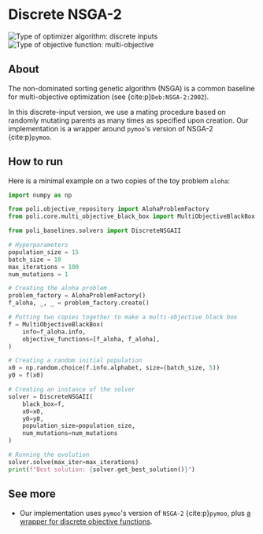 # Discrete NSGA-2

![Type of optimizer algorithm: discrete inputs](https://img.shields.io/badge/Type-discrete_inputs-blue)
![Type of objective function: multi-objective](https://img.shields.io/badge/Output-multi--objective-red)


## About

The non-dominated sorting genetic algorithm (NSGA) is a common baseline for multi-objective optimization (see {cite:p}`Deb:NSGA-2:2002`).

In this discrete-input version, we use a mating procedure based on randomly mutating parents as many times as specified upon creation. Our implementation is a wrapper around `pymoo`'s version of NSGA-2 {cite:p}`pymoo`. 

## How to run

Here is a minimal example on a two copies of the toy problem `aloha`:

```python
import numpy as np

from poli.objective_repository import AlohaProblemFactory
from poli.core.multi_objective_black_box import MultiObjectiveBlackBox

from poli_baselines.solvers import DiscreteNSGAII

# Hyperparameters
population_size = 15
batch_size = 10
max_iterations = 100
num_mutations = 1

# Creating the aloha problem
problem_factory = AlohaProblemFactory()
f_aloha, _, _ = problem_factory.create()

# Putting two copies together to make a multi-objective black box
f = MultiObjectiveBlackBox(
    info=f_aloha.info,
    objective_functions=[f_aloha, f_aloha],
)

# Creating a random initial population
x0 = np.random.choice(f.info.alphabet, size=(batch_size, 5))
y0 = f(x0)

# Creating an instance of the solver
solver = DiscreteNSGAII(
    black_box=f,
    x0=x0,
    y0=y0,
    population_size=population_size,
    num_mutations=num_mutations
)

# Running the evolution
solver.solve(max_iter=max_iterations)
print(f"Best solution: {solver.get_best_solution()}")
```

## See more

- Our implementation uses `pymoo`'s version of `NSGA-2` {cite:p}`pymoo`, plus [a wrapper for discrete objective functions](https://github.com/MachineLearningLifeScience/poli-baselines/blob/aacc02a2ab17ebcf94f381e92222dcf7711690ec/src/poli_baselines/core/utils/pymoo/interface.py#L44).
